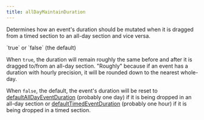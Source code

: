 ```yaml
---
title: allDayMaintainDuration
---
```


Determines how an event's duration should be mutated when it is dragged from a timed section to an all-day section and vice versa.

<div class='spec' markdown='1'>
`true` or `false` (the default)
</div>

When `true`, the duration will remain roughly the same before and after it is dragged to/from an all-day section. "Roughly" because if an event has a duration with hourly precision, it will be rounded down to the nearest whole-day.

When `false`, the default, the event's duration will be reset to [defaultAllDayEventDuration](defaultAllDayEventDuration) (probably one day) if it is being dropped in an all-day section or [defaultTimedEventDuration](defaultTimedEventDuration) (probably one hour) if it is being dropped in a timed section.
